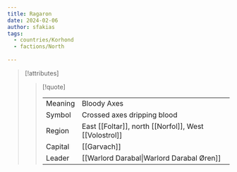 ```yaml
---
title: Ragaron
date: 2024-02-06
author: sfakias
tags:
  - countries/Korhond
  - factions/North
 
---
```

> [!attributes]
> 
> > [!quote]
> >
> > | | |
> > | --- | --- |
> > | Meaning | Bloody Axes |
> > | Symbol | Crossed axes dripping blood |
> > | Region | East [[Foltar]], north [[Norfol]], West [[Volostrol]] |
> > | Capital | [[Garvach]] |
> > | Leader | [[Warlord Darabal\|Warlord Darabal Øren]] |